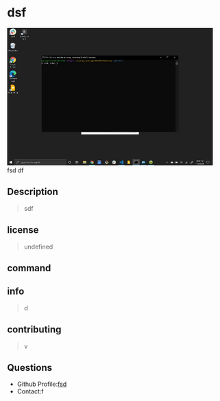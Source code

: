 # dsf
  ![application gif](giphy.gif)
  fsd
  df
  ## Description
  > sdf
  ## license
  > undefined
  ## command
  > 
  ## info
  > d
  ## contributing
  > v
  ## Questions
  - Github Profile:[fsd](https://www.github.com/fsd)
  - Contact:f
 